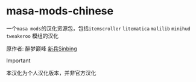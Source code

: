 # masa-mods-chinese
一个`masa mods`的汉化资源包，包括`itemscroller` `litematica` `malilib` `minihud` `tweakeroo` 模组的汉化

原作者: 醉梦巅峰 [新兵Sinbing](https://github.com/Sinbing)

> [!IMPORTANT]
> 本汉化为个人汉化版本，并非官方汉化